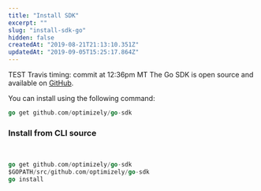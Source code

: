 ```yaml
---
title: "Install SDK"
excerpt: ""
slug: "install-sdk-go"
hidden: false
createdAt: "2019-08-21T21:13:10.351Z"
updatedAt: "2019-09-05T15:25:17.864Z"
---
```

TEST Travis timing: commit at 12:36pm MT
The Go SDK is open source and available on [GitHub](https://github.com/optimizely/go-sdk).

You can install using the following command:

```go
go get github.com/optimizely/go-sdk
```

### Install from CLI source
​
```go
go get github.com/optimizely/go-sdk
$GOPATH/src/github.com/optimizely/go-sdk
go install
```

